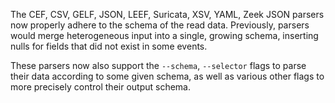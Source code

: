 The CEF, CSV, GELF, JSON, LEEF, Suricata, XSV, YAML, Zeek JSON parsers
now properly adhere to the schema of the read data. Previously, parsers
would merge heterogeneous input into a single, growing schema,
inserting nulls for fields that did not exist in some events.

These parsers now also support the `--schema`, `--selector` flags to
parse their data according to some given schema, as well as various other
flags to more precisely control their output schema.